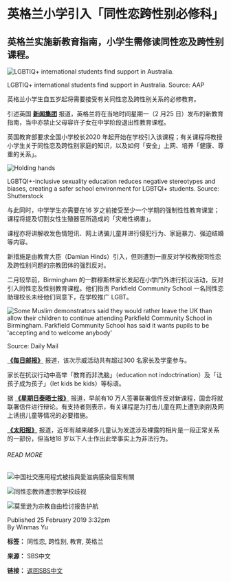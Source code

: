 # 英格兰小学引入「同性恋跨性别必修科」

## 英格兰实施新教育指南，小学生需修读同性恋及跨性别课程。

![LGBTIQ+ international students find support in Australia.](https://images.sbs.com.au/dims4/default/c19bf91/2147483647/strip/true/resize/1280x720!/quality/90/?url=http%3A%2F%2Fsbs-au-brightspot.s3.amazonaws.com%2Fdrupal%2Fyourlanguage%2Fpublic%2F49ce2683-f7a2-43ac-a310-d1e5aee39bdb_1637789022.jpeg&imwidth=1280)

LGBTIQ+ international students find support in Australia. Source: AAP

英格兰小学生自五岁起将需要接受有关同性恋及跨性别关系的必修教育。

引述英国 [**新闻集团**](https://www.news.com.au/lifestyle/parenting/school-life/gay-and-trans-lessons-for-primary-schools/news-story/bcccefe2c8526c2bd34936ac026e7cfe?utm_campaign=EditorialSF&utm_medium=Facebook&utm_content=SocialFlow&utm_source=News.com.au&fbclid=IwAR0kXJLQZZoOTZjJtuxm9Bs0ghN_HrjBPEHkSCLf5KBkXYubbSeE9BWlT9Q) 报道，英格兰将在当地时间星期一（2 月25 日）发布的新教育指南，当中亦禁止父母容许子女在中学阶段退出性教育课程。

英国教育部要求全国小学校长2020 年起开始在学校引入该课程；有关课程将教授小学生关于同性恋及跨性别家庭的知识，以及如何「安全」上网、培养「健康、尊重的关系」。

![Holding hands](https://images.sbs.com.au/drupal/yourlanguage/public/220fe129-989c-4835-b5b4-bfcff6e6e690_1551067876.jpeg?imwidth=1280)

LGBTQI+-inclusive sexuality education reduces negative stereotypes and biases, creating a safer school environment for LGBTQI+ students. Source: Shutterstock

与此同时，中学学生亦需要在16 岁之前接受至少一个学期的强制性性教育课堂；课程将提及切割女性生殖器官所造成的「灾难性祸害」。

课程亦将讲解收发色情短讯、网上诱骗儿童并进行侵犯行为、家庭暴力、强迫结婚等内容。

新措施是由教育大臣（Damian Hinds）引入，但则遭到一直反对学校教授同性恋及跨性别问题的宗教团体的强烈反对。

二月较早前，Birmingham 的一群穆斯林家长发起在小学门外进行抗议活动，反对引入同性恋及性别教育课程。他们指责 Parkfield Community School 一名同性恋助理校长未经他们同意下，在学校推广 LGBT。

![Some Muslim demonstrators said they would rather leave the UK than allow their children to continue attending Parkfield Community School in Birmingham. Parkfield Community School has said it wants pupils to be 'accepting and to welcome anybody'](https://images.sbs.com.au/drupal/yourlanguage/public/10214758-6739861-image-a-25_1551024062348_0.jpg?imwidth=1280)

Source: Daily Mail

[**《每日邮报》**](https://www.dailymail.co.uk/news/article-6739861/Primary-school-children-taught-gay-transgender-relationships.html) 报道，该次示威活动共有超过300 名家长及学童参与。

家长在抗议行动中高举「教育而非洗脑」（education not indoctrination）及「让孩子成为孩子」（let kids be kids）等标语。

据 [**《星期日泰晤士报》**](https://www.thetimes.co.uk/edition/news/gay-and-trans-lessons-for-primary-schools-7nd8tgqcw) 报道，早前有10 万人签署联署信件反对新课程，国会将就联署信件进行辩论。有支持者则表示，有关课程是为打击儿童在网上遭到剥削及网上诱拐儿童等情况的必要措施。

[**《太阳报》**](https://www.thesun.co.uk/news/8497179/primary-school-gay-trans-lessons-curriculum/) 报道，近年有越来越多儿童认为发送涉及裸露的相片是一段正常关系的一部份，但当地18 岁以下人士作出此举事实上为非法行为。

###### READ MORE

![中国社交應用程式被指與愛滋病感染個案有關](https://images.sbs.com.au/dims4/default/1459733/2147483647/strip/true/crop/918x516+66+74/resize/1280x720!/quality/90/?url=http%3A%2F%2Fsbs-au-brightspot.s3.amazonaws.com%2Fdrupal%2Fyourlanguage%2Fpublic%2Ff0a04b1a-2d02-4f60-bb39-5c6c87034a99_1546820552.jpeg&imwidth=1280)

![同性恋教师遭宗教学校歧视](https://images.sbs.com.au/dims4/default/1964966/2147483647/strip/true/crop/1280x720+0+0/resize/1280x720!/quality/90/?url=http%3A%2F%2Fsbs-au-brightspot.s3.amazonaws.com%2Fdrupal%2Fyourlanguage%2Fpublic%2Ff0c903b0-8b38-466a-9266-459ee7d28ef0_1540792474.jpeg&imwidth=1280)

![莫里逊为宗教自由检讨报告护航](https://images.sbs.com.au/dims4/default/d794e40/2147483647/strip/true/crop/702x395+1+0/resize/1280x720!/quality/90/?url=http%3A%2F%2Fsbs-au-brightspot.s3.amazonaws.com%2Fdrupal%2Fyourlanguage%2Fpublic%2Funtitled_104.jpg&imwidth=1280)

Published 25 February 2019 3:32pm  
By Winmas Yu  

**标签：** 同性恋, 跨性别, 教育, 英格兰  

**来源：** SBS中文  

**链接：** [返回SBS中文](https://www.sbs.com.au/language/chinese)